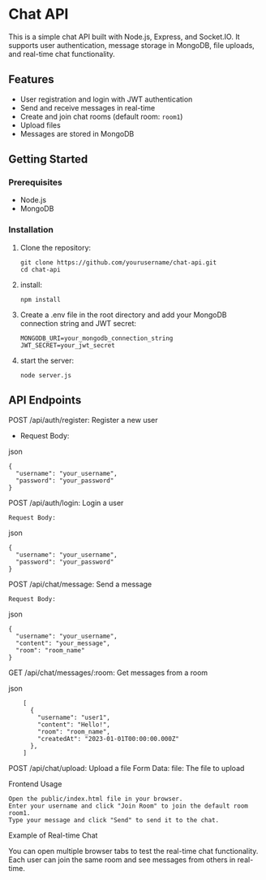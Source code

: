 # Chat API

This is a simple chat API built with Node.js, Express, and Socket.IO. It supports user authentication, message storage in MongoDB, file uploads, and real-time chat functionality.

## Features

- User registration and login with JWT authentication
- Send and receive messages in real-time
- Create and join chat rooms (default room: `room1`)
- Upload files
- Messages are stored in MongoDB

## Getting Started

### Prerequisites

- Node.js
- MongoDB

### Installation

1. Clone the repository:

   ```bash:
   git clone https://github.com/yourusername/chat-api.git
   cd chat-api
2. install:
    ```bash:
    npm install
3. Create a .env file in the root directory and add your MongoDB connection string and JWT secret:
    ```bash:
    MONGODB_URI=your_mongodb_connection_string
    JWT_SECRET=your_jwt_secret
4. start the server:
    ```bash:
    node server.js

## API Endpoints
POST /api/auth/register: Register a new user
- Request Body:

json

    {
      "username": "your_username",
      "password": "your_password"
    }

POST /api/auth/login: Login a user

    Request Body:

json

    {
      "username": "your_username",
      "password": "your_password"
    }

POST /api/chat/message: Send a message

    Request Body:

json

    {
      "username": "your_username",
      "content": "your_message",
      "room": "room_name"
    }

GET /api/chat/messages/:room: Get messages from a room


json

        [
          {
            "username": "user1",
            "content": "Hello!",
            "room": "room_name",
            "createdAt": "2023-01-01T00:00:00.000Z"
          },
        ]

POST /api/chat/upload: Upload a file Form Data:
            file: The file to upload

Frontend Usage

    Open the public/index.html file in your browser.
    Enter your username and click "Join Room" to join the default room room1.
    Type your message and click "Send" to send it to the chat.

Example of Real-time Chat

You can open multiple browser tabs to test the real-time chat functionality. Each user can join the same room and see messages from others in real-time.